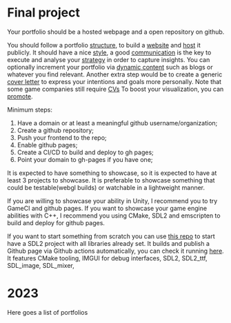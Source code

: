 # Final project

Your portfolio should be a hosted webpage and a open repository on github.

You should follow a portfolio [structure](../03-structure/README.md), to build a [website](../07-frontend/README.md) and [host](portfolio/10-hosting/README.md) it publicly. It should have a nice [style](../05-style/README.md), a good [communication](../04-communication/README.md) is the key to execute and analyse your [strategy](../06-strategy/README.md) in order to capture insights. You can optionally increment your portfolio via [dynamic content](portfolio/11-dynamic/README.md) such as blogs or whatever you find relevant. Another extra step would be to create a generic [cover letter](portfolio/13-cover-letter/README.md) to express your intentions and goals more personally. Note that some game companies still require [CVs](portfolio/14-cv/README.md) To boost your visualization, you can [promote](portfolio/12-promoting/README.md).

Minimum steps:
1. Have a domain or at least a meaningful github username/organization; 
2. Create a github repository; 
3. Push your frontend to the repo;
4. Enable github pages; 
5. Create a CI/CD to build and deploy to gh pages; 
6. Point your domain to gh-pages if you have one;

It is expected to have something to showcase, so it is expected to have at least 3 projects to showcase. It is preferable to showcase something that could be testable(webgl builds) or watchable in a lightweight manner.

If you are willing to showcase your ability in Unity, I recommend you to try GameCI and github pages. If you want to showcase your game engine abilities with C++, I recommend you using CMake, SDL2 and emscripten to build and deploy  for github pages.

If you want to start something from scratch you can use [this repo](https://github.com/InfiniBrains/SDL2-CPM-CMake-Example) to start have a SDL2 project with all libraries already set. It builds and publish a Github page via Github actions automatically,  you can check it running [here](https://infinibrains.github.io/SDL2-CPM-CMake-Example/). It features CMake tooling, IMGUI for debug interfaces, SDL2, SDL2_ttf, SDL_image, SDL_mixer, 

# 2023

Here goes a list of portfolios
